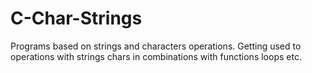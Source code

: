 # C-Char-Strings
Programs based on strings and characters operations.
Getting used to operations with strings chars in combinations with functions loops etc.
